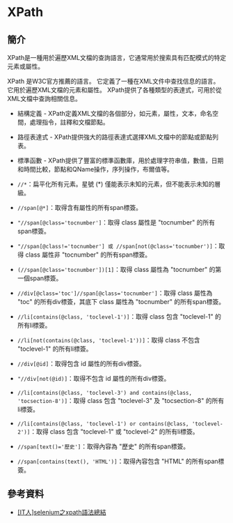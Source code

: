 # XPath

## 簡介

XPath是一種用於遍歷XML文檔的查詢語言，它通常用於搜索具有匹配模式的特定元素或屬性。&#x20;

XPath 是W3C官方推薦的語言。 它定義了一種在XML文件中查找信息的語言。 它用於遍歷XML文檔的元素和屬性。 XPath提供了各種類型的表達式，可用於從XML文檔中查詢相關信息。

* 結構定義 - XPath定義XML文檔的各個部分，如元素，屬性，文本，命名空間，處理指令，註釋和文檔節點。
* 路徑表達式 - XPath提供強大的路徑表達式選擇XML文檔中的節點或節點列表。&#x20;
* 標準函數 - XPath提供了豐富的標準函數庫，用於處理字符串值，數值，日期和時間比較，節點和QName操作，序列操作，布爾值等。



* `//*`：扁平化所有元素。星號 (\*) 僅能表示未知的元素，但不能表示未知的層級。
* `//span[@*]`：取得含有屬性的所有span標簽。
* `"//span[@class='tocnumber']`：取得 class 屬性是 "tocnumber" 的所有span標簽。
* `"//span[@class!='tocnumber'] 或 //span[not(@class='tocnumber')]`：取得 class 屬性非 "tocnumber" 的所有span標簽。
* `(//span[@class='tocnumber'])[1]`：取得 class 屬性為 "tocnumber" 的第一個span標簽。
* `//div[@class='toc']//span[@class='tocnumber']`：取得 class 屬性為 "toc" 的所有div標簽，其底下 class 屬性為 "tocnumber" 的所有span標簽。
* `//li[contains(@class, 'toclevel-1')]`：取得 class 包含 "toclevel-1" 的所有li標簽。
* `//li[not(contains(@class, 'toclevel-1'))]`：取得 class 不包含 "toclevel-1" 的所有li標簽。
* `//div[@id]`：取得包含 id 屬性的所有div標簽。
* `"//div[not(@id)]`：取得不包含 id 屬性的所有div標簽。
* `//li[contains(@class, 'toclevel-3') and contains(@class, 'tocsection-8')]`：取得 class 包含 "toclevel-3" 及 "tocsection-8" 的所有li標簽。
* `//li[contains(@class, 'toclevel-1') or contains(@class, 'toclevel-2')]`：取得 class 包含 "toclevel-1" 或 "toclevel-2" 的所有li標簽。
* `//span[text()='歷史']`：取得內容為 "歷史" 的所有span標簽。
* `//span[contains(text(), 'HTML')]`：取得內容包含 "HTML" 的所有span標簽。

## 參考資料

* [\[IT人\]selenium之xpath語法總結](https://iter01.com/539620.html)
